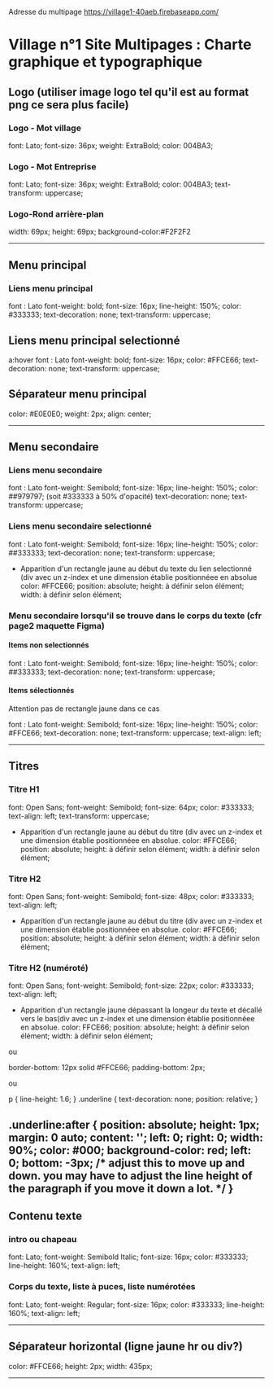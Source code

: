 Adresse du multipage https://village1-40aeb.firebaseapp.com/

# Village n°1 Site Multipages : Charte graphique et typographique



## Logo (utiliser image logo tel qu'il est au format png ce sera plus facile)

### Logo - Mot village

font: Lato;
font-size: 36px;
weight: ExtraBold;
color: 004BA3;

### Logo - Mot Entreprise

font: Lato;
font-size: 36px;
weight: ExtraBold;
color: 004BA3;
text-transform: uppercase;

### Logo-Rond arrière-plan
width: 69px;
height: 69px;
background-color:#F2F2F2

---------------------------------------------------------------

## Menu principal

### Liens menu principal

font : Lato
font-weight: bold;
font-size: 16px;
line-height: 150%;
color: #333333;
text-decoration: none;
text-transform: uppercase;

## Liens menu principal selectionné 

a:hover
font : Lato
font-weight: bold;
font-size: 16px;
color: #FFCE66;
text-decoration: none;
text-transform: uppercase;

## Séparateur menu principal

color: #E0E0E0;
weight: 2px;
align: center;

---------------------------------------------------------------

## Menu secondaire

### Liens menu secondaire

font : Lato
font-weight: Semibold;
font-size: 16px;
line-height: 150%;
color: ##979797; (soit #333333 à 50% d'opacité)
text-decoration: none;
text-transform: uppercase;

### Liens menu secondaire selectionné

font : Lato
font-weight: Semibold;
font-size: 16px;
line-height: 150%;
color: ##333333;
text-decoration: none;
text-transform: uppercase;

+ Apparition d'un rectangle jaune au début du texte du lien selectionné (div avec un z-index et une dimension établie positionnéee en absolue
color: #FFCE66; 
position: absolute;
height: à définir selon élément;
width: à définir selon élément;

### Menu secondaire lorsqu'il se trouve dans le corps du texte (cfr page2 maquette Figma)

#### Items non selectionnés

font : Lato
font-weight: Semibold;
font-size: 16px;
line-height: 150%;
color: ##333333;
text-decoration: none;
text-transform: uppercase;

#### Items sélectionnés

Attention pas de rectangle jaune dans ce cas

font : Lato
font-weight: Semibold;
font-size: 16px;
line-height: 150%;
color: #FFCE66;
text-decoration: none;
text-transform: uppercase;
text-align: left;



-------------------------------------------

## Titres

### Titre H1

font: Open Sans;
font-weight: Semibold;
font-size: 64px;
color: #333333;
text-align: left;
text-transform: uppercase;

+ Apparition d'un rectangle jaune au début du titre (div avec un z-index et une dimension établie positionnéee en absolue.
color: #FFCE66; 
position: absolute;
height: à définir selon élément;
width: à définir selon élément;


### Titre H2

font: Open Sans;
font-weight: Semibold;
font-size: 48px;
color: #333333;
text-align: left;

+ Apparition d'un rectangle jaune au début du titre (div avec un z-index et une dimension établie positionnéee en absolue.
color: #FFCE66; 
position: absolute;
height: à définir selon élément;
width: à définir selon élément;

### Titre H2 (numéroté)

font: Open Sans;
font-weight: Semibold;
font-size: 22px;
color: #333333;
text-align: left;

+ Apparition d'un rectangle jaune dépassant la longeur du texte et décallé vers le bas(div avec un z-index et une dimension établie positionnéee en absolue.
color: FFCE66; 
position: absolute;
height: à définir selon élément;
width: à définir selon élément;

ou

border-bottom: 12px solid #FFCE66;
padding-bottom: 2px;

ou 

p {
  line-height: 1.6; 
}
.underline {
   text-decoration: none; 
   position: relative; 
 }   

.underline:after {
    position: absolute;
    height: 1px;
    margin: 0 auto;
    content: '';
    left: 0;
    right: 0;
    width: 90%;
    color: #000;
    background-color: red;
    left: 0;
    bottom: -3px; /* adjust this to move up and down. you may have to adjust the line height of the paragraph if you move it down a lot. */
}
-------------------------------------------
## Contenu texte

### intro ou chapeau

font: Lato;
font-weight: Semibold Italic;
font-size: 16px;
color: #333333;
line-height: 160%;
text-align: left;

### Corps du texte, liste à puces, liste numérotées

font: Lato;
font-weight: Regular;
font-size: 16px;
color: #333333;
line-height: 160%;
text-align: left;

-------------------------------------------
## Séparateur horizontal (ligne jaune hr ou div?)

color: #FFCE66;
height: 2px;
width: 435px;

-------------------------------------------









